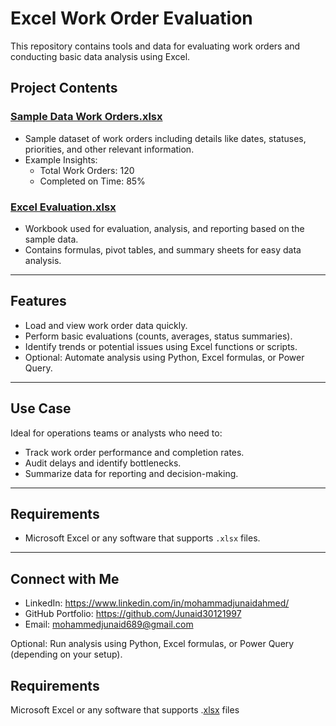 # Excel Work Order Evaluation

This repository contains tools and data for evaluating work orders and conducting basic data analysis using Excel.

## Project Contents

### [Sample Data Work Orders.xlsx](https://view.officeapps.live.com/op/view.aspx?src=https%3A%2F%2Fraw.githubusercontent.com%2FJunaid30121997%2FExcel_Project%2Frefs%2Fheads%2Fmain%2FSample%2520Data%2520Work%2520Orders.xlsx)
- Sample dataset of work orders including details like dates, statuses, priorities, and other relevant information.  
- Example Insights:
  - Total Work Orders: 120  
  - Completed on Time: 85%  

### [Excel Evaluation.xlsx](https://view.officeapps.live.com/op/view.aspx?src=https%3A%2F%2Fraw.githubusercontent.com%2FJunaid30121997%2FExcel_Project%2Frefs%2Fheads%2Fmain%2FExcel%2520Evaluation.xlsx)
- Workbook used for evaluation, analysis, and reporting based on the sample data.  
- Contains formulas, pivot tables, and summary sheets for easy data analysis.

---

## Features

- Load and view work order data quickly.  
- Perform basic evaluations (counts, averages, status summaries).  
- Identify trends or potential issues using Excel functions or scripts.  
- Optional: Automate analysis using Python, Excel formulas, or Power Query.

---

## Use Case

Ideal for operations teams or analysts who need to:  

- Track work order performance and completion rates.  
- Audit delays and identify bottlenecks.  
- Summarize data for reporting and decision-making.  

---

## Requirements

- Microsoft Excel or any software that supports `.xlsx` files.  

---

## Connect with Me
- LinkedIn: https://www.linkedin.com/in/mohammadjunaidahmed/
- GitHub Portfolio: https://github.com/Junaid30121997
- Email: mohammedjunaid689@gmail.com


Optional: Run analysis using Python, Excel formulas, or Power Query (depending on your setup).

## Requirements
Microsoft Excel or any software that supports .[xlsx](https://view.officeapps.live.com/op/view.aspx?src=https%3A%2F%2Fraw.githubusercontent.com%2FJunaid30121997%2FExcel_Tasks%2Frefs%2Fheads%2Fmain%2FExcel%2520Evaluation.xlsx&wdOrigin=BROWSELINK) files
